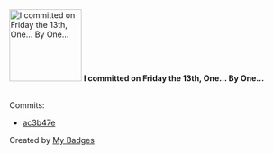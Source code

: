 <img src="https://my-badges.github.io/my-badges/friday-13.png" alt="I committed on Friday the 13th, One… By One…" title="I committed on Friday the 13th, One… By One…" width="128">
<strong>I committed on Friday the 13th, One… By One…</strong>
<br><br>

Commits:

- <a href="https://github.com/lexxns/AdventOfCode2024/commit/ac3b47e5018f6aa52cbffc308f1fbc068216df42">ac3b47e</a>


Created by <a href="https://github.com/my-badges/my-badges">My Badges</a>